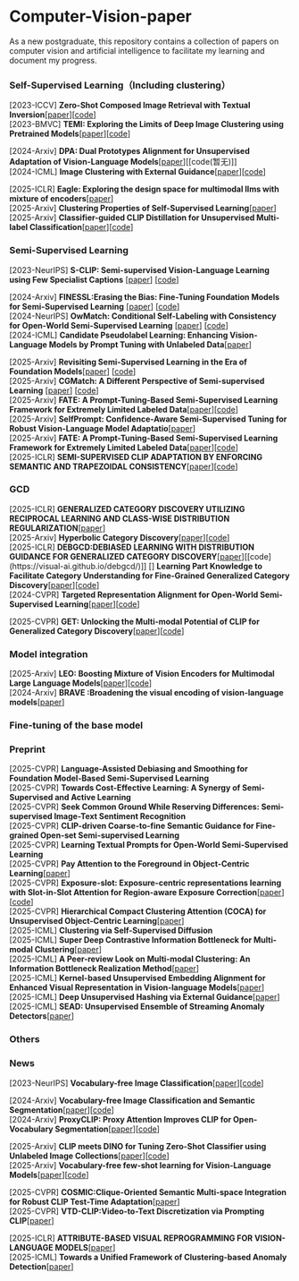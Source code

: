 # Computer-Vision-paper
As a new postgraduate, this repository contains a collection of papers on computer vision and artificial intelligence to facilitate my learning and document my progress.
 
### Self-Supervised Learning（Including clustering）
 [2023-ICCV] **Zero-Shot Composed Image Retrieval with Textual Inversion**[[paper](https://openaccess.thecvf.com/content/ICCV2023/papers/Baldrati_Zero-Shot_Composed_Image_Retrieval_with_Textual_Inversion_ICCV_2023_paper.pdf)][[code](https://github.com/miccunifi/SEARLE)]  
 [2023-BMVC] **TEMI: Exploring the Limits of Deep Image Clustering using Pretrained Models**[[paper](https://arxiv.org/pdf/2303.17896)][[code](https://github.com/HHU-MMBS/TEMI-official-BMVC2023)]
 
 [2024-Arxiv] **DPA: Dual Prototypes Alignment for Unsupervised Adaptation of Vision-Language Models**[[paper](https://arxiv.org/pdf/2408.08855)][[code(暂无)]]  
 [2024-ICML] **Image Clustering with External Guidance**[[paper](https://arxiv.org/pdf/2310.11989)][[code](https://github.com/XLearning-SCU/2024-ICML-TAC)]  
 
 [2025-ICLR] **Eagle: Exploring the design space for multimodal llms with mixture of encoders**[[paper](https://arxiv.org/pdf/2408.15998)]  
 [2025-Arxiv] **Clustering Properties of Self-Supervised Learning**[[paper](https://arxiv.org/pdf/2501.18452?#page=12.76)]  
 [2025-Arxiv] **Classifier-guided CLIP Distillation for Unsupervised Multi-label Classification**[[paper](https://arxiv.org/pdf/2503.16873)][[code](https://github.com/k0u-id/CCD)]  



### Semi-Supervised Learning
 [2023-NeurIPS] **S-CLIP: Semi-supervised Vision-Language Learning using Few Specialist Captions** [[paper](https://proceedings.neurips.cc/paper_files/paper/2023/file/c06f788963f0ce069f5b2dbf83fe7822-Paper-Conference.pdf)] [[code](https://proceedings.neurips.cc/paper_files/paper/2023/file/c06f788963f0ce069f5b2dbf83fe7822-Paper-Conference.pdf)]  

 [2024-Arxiv] **FINESSL:Erasing the Bias: Fine-Tuning Foundation Models for Semi-Supervised Learning** [[paper](https://arxiv.org/pdf/2405.11756)] [[code](https://github.com/Gank0078/FineSSL)]  
 [2024-NeurIPS] **OwMatch: Conditional Self-Labeling with Consistency for Open-World Semi-Supervised Learning** [[paper](https://proceedings.neurips.cc/paper_files/paper/2024/file/b4fd162d3e2d015233486a2e313828a7-Paper-Conference.pdf)] [[code](https://github.com/niusj03/OwMatch)]  
 [2024-ICML] **Candidate Pseudolabel Learning: Enhancing Vision-Language Models by Prompt Tuning with Unlabeled Data**[[paper](https://arxiv.org/pdf/2406.10502)]  
 
 [2025-Arxiv] **Revisiting Semi-Supervised Learning in the Era of Foundation Models**[[paper](https://arxiv.org/pdf/2503.09707)] [[code](https://github.com/OSU-MLB/SSL-Foundation-Models)]  
 [2025-Arxiv] **CGMatch: A Different Perspective of Semi-supervised Learning** [[paper](https://arxiv.org/pdf/2503.02231?)] [[code](https://github.com/BoCheng-96/CGMatch)]  
 [2025-Arxiv] **FATE: A Prompt-Tuning-Based Semi-Supervised Learning Framework for Extremely Limited Labeled Data**[[paper](https://arxiv.org/pdf/2504.09828)][[code](https://anonymous.4open.science/r/Semi-supervised-learning-BA72)]  
 [2025-Arxiv] **SelfPrompt: Confidence-Aware Semi-Supervised Tuning for Robust Vision-Language Model Adaptatio**[[paper](https://arxiv.org/pdf/2501.14148)]  
 [2025-Arxiv] **FATE: A Prompt-Tuning-Based Semi-Supervised Learning Framework for Extremely Limited Labeled Data**[[paper](https://arxiv.org/pdf/2504.09828)][[code](https://anonymous.4open.science/r/Semi-supervised-learning-BA72)]  
 [2025-ICLR] **SEMI-SUPERVISED CLIP ADAPTATION BY ENFORCING SEMANTIC AND TRAPEZOIDAL CONSISTENCY**[[paper](https://openreview.net/pdf?id=97D725GJtQ)][[code](https://github.com/Gank0078/SemiCLIP)]  
 

### GCD
 [2025-ICLR] **GENERALIZED CATEGORY DISCOVERY UTILIZING RECIPROCAL LEARNING AND CLASS-WISE DISTRIBUTION REGULARIZATION**[[paper](https://openreview.net/pdf?id=On8E0U9vbz)]  
 [2025-Arxiv] **Hyperbolic Category Discovery**[[paper](https://visual-ai.github.io/hypcd/)][[code](https://github.com/Visual-AI/HypCD)]  
 [2025-ICLR] **DEBGCD:DEBIASED LEARNING WITH DISTRIBUTION GUIDANCE FOR GENERALIZED CATEGORY DISCOVERY**[[paper](https://arxiv.org/pdf/2504.04804?)][[code](https://visual-ai.github.io/debgcd/)]]  
 [] **Learning Part Knowledge to Facilitate Category Understanding for Fine-Grained Generalized Category Discovery**[[paper](https://arxiv.org/pdf/2503.16782)][[code]()]  
 [2024-CVPR] **Targeted Representation Alignment for Open-World Semi-Supervised Learning**[[paper](https://openaccess.thecvf.com/content/CVPR2024/papers/Xiao_Targeted_Representation_Alignment_for_Open-World_Semi-Supervised_Learning_CVPR_2024_paper.pdf)][[code](https://github.com/Justherozen/TRAILER)]  

 [2025-CVPR] **GET: Unlocking the Multi-modal Potential of CLIP for Generalized Category Discovery**[[paper](https://arxiv.org/pdf/2403.09974)][[code](https://github.com/enguangW/GET)]  

### Model integration 
 [2025-Arxiv] **LEO: Boosting Mixture of Vision Encoders for Multimodal Large Language Models**[[paper](https://arxiv.org/pdf/2501.06986)][[code](https://github.com/Mozhgan91/LEO)]  
 [2024-Arxiv] **BRAVE :Broadening the visual encoding of vision-language models**[[paper](https://arxiv.org/pdf/2404.07204)]  

### Fine-tuning of the base model

### Preprint
 [2025-CVPR] **Language-Assisted Debiasing and Smoothing for Foundation Model-Based Semi-Supervised Learning**  
 [2025-CVPR] **Towards Cost-Effective Learning: A Synergy of Semi-Supervised and Active Learning**  
 [2025-CVPR] **Seek Common Ground While Reserving Differences: Semi-supervised Image-Text Sentiment Recognition**  
 [2025-CVPR] **CLIP-driven Coarse-to-fine Semantic Guidance for Fine-grained Open-set Semi-supervised Learning**  
 [2025-CVPR] **Learning Textual Prompts for Open-World Semi-Supervised Learning**  
 [2025-CVPR] **Pay Attention to the Foreground in Object-Centric Learning**[[paper](https://cvpr.thecvf.com/virtual/2025/poster/34483)]  
 [2025-CVPR] **Exposure-slot: Exposure-centric representations learning with Slot-in-Slot Attention for Region-aware Exposure Correction**[[paper](https://cvpr.thecvf.com/virtual/2025/poster/33508)][[code](https://github.com/dgjung0220/Exposure-slot-official)]  
 [2025-CVPR] **Hierarchical Compact Clustering Attention (COCA) for Unsupervised Object-Centric Learning**[[paper](https://cvpr.thecvf.com/virtual/2025/poster/34220)]  
 [2025-ICML] **Clustering via Self-Supervised Diffusion**  
 [2025-ICML] **Super Deep Contrastive Information Bottleneck for Multi-modal Clustering**[[paper](https://icml.cc/virtual/2025/poster/46541)]  
 [2025-ICML] **A Peer-review Look on Multi-modal Clustering: An Information Bottleneck Realization Method**[[paper](https://icml.cc/virtual/2025/poster/46541)]  
 [2025-ICML] **Kernel-based Unsupervised Embedding Alignment for Enhanced Visual Representation in Vision-language Models**[[paper](https://icml.cc/virtual/2025/poster/46673)]  
 [2025-ICML] **Deep Unsupervised Hashing via External Guidance**[[paper](https://icml.cc/virtual/2025/poster/43790)]  
 [2025-ICML] **SEAD: Unsupervised Ensemble of Streaming Anomaly Detectors**[[paper](https://icml.cc/virtual/2025/poster/46199)]  
 

### Others

### News
 [2023-NeurIPS] **Vocabulary-free Image Classification**[[paper](https://proceedings.neurips.cc/paper_files/paper/2023/hash/619cbddb92b8c6fecaf2b86463153be9-Abstract-Conference.html)][[code](https://github.com/altndrr/vic)]

 [2024-Arxiv] **Vocabulary-free Image Classification and Semantic Segmentation**[[paper](https://arxiv.org/pdf/2404.10864)][[code](https://github.com/altndrr/vicss)]  
 [2024-Arxiv] **ProxyCLIP: Proxy Attention Improves CLIP for Open-Vocabulary Segmentation**[[paper](https://arxiv.org/pdf/2408.04883)][[code](https://github.com/mc-lan/ProxyCLIP)]

 [2025-Arxiv] **CLIP meets DINO for Tuning Zero-Shot Classifier using Unlabeled Image Collections**[[paper](https://arxiv.org/pdf/2411.19346)][[code](https://github.com/fazliimam/NoLA)]  
 [2025-Arxiv] **Vocabulary-free few-shot learning for Vision-Language Models**[[paper](https://arxiv.org/pdf/2506.04005)][[code](https://github.com/MaxZanella/vocabulary-free-FSL)]  

 

 [2025-CVPR] **COSMIC:Clique-Oriented Semantic Multi-space Integration for Robust CLIP Test-Time Adaptation**[[paper](https://arxiv.org/pdf/2503.23388)]  
 [2025-CVPR] **VTD-CLIP:Video-to-Text Discretization via Prompting CLIP**[[paper](https://arxiv.org/pdf/2503.18407#/)]  

 [2025-ICLR] **ATTRIBUTE-BASED VISUAL REPROGRAMMING FOR VISION-LANGUAGE MODELS**[[paper](https://arxiv.org/pdf/2501.13982)]  
 [2025-ICML] **Towards a Unified Framework of Clustering-based Anomaly Detection**[[paper](https://arxiv.org/pdf/2406.00452)]  
